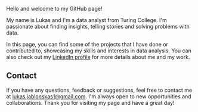 Hello and welcome to my GitHub page! 

My name is Lukas and I'm a data analyst from Turing College. I'm passionate about finding insights, telling stories and solving problems with data.

In this page, you can find some of the projects that I have done or contributed to, showcasing my skills and interests in data analysis. You can also check out my [LinkedIn profile](https://www.linkedin.com/in/lukas-jablonskas-85688464/) for more details about me and my work.

## Contact

If you have any questions, feedback or suggestions, feel free to contact me at lukas.jablonskas1@gmail.com. I'm always open to new opportunities and collaborations. Thank you for visiting my page and have a great day!
